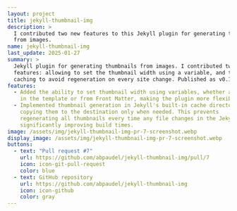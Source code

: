 ```yaml
---
layout: project
title: jekyll-thumbnail-img
description: >
  I contributed two new features to this Jekyll plugin for generating thumbnails
  from images.
name: jekyll-thumbnail-img
last_update: 2025-01-27
summary: >
  Jekyll plugin for generating thumbnails from images. I contributed two new
  features: allowing to set the thumbnail width using a variable, and thumbnail
  caching to avoid regeneration on every site change. Published as v0.1.3.
features:
  - Added the ability to set thumbnail width using variables, whether assigned
    in the template or from Front Matter, making the plugin more flexible.
  - Implemented thumbnail generation in Jekyll's built-in cache directory,
    copying them to the destination only when needed. This prevents
    regenerating all thumbnails every time any file changes in the Jekyll site,
    significantly improving build times.
image: /assets/img/jekyll-thumbnail-img-pr-7-screenshot.webp
display_image: /assets/img/jekyll-thumbnail-img-pr-7-screenshot.webp
buttons:
  - text: "Pull request #7"
    url: https://github.com/abpaudel/jekyll-thumbnail-img/pull/7
    icon: icon-git-pull-request
    color: blue
  - text: GitHub repository
    url: https://github.com/abpaudel/jekyll-thumbnail-img
    icon: icon-github
    color: gray
---
```

